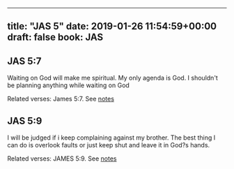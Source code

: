 
---
title: "JAS 5"
date: 2019-01-26 11:54:59+00:00
draft: false
book: JAS
---

## JAS 5:7

Waiting on God will make me spiritual. My only agenda is God. I shouldn't be planning anything while waiting on God

Related verses: James 5:7. See [notes](https://my.bible.com/notes/3085733273851912757)


## JAS 5:9

I will be judged if i keep complaining against my brother. The best thing I can do is overlook faults or just keep shut and leave it in God?s hands.

Related verses: JAMES 5:9. See [notes](https://my.bible.com/notes/3075634600983912601)

